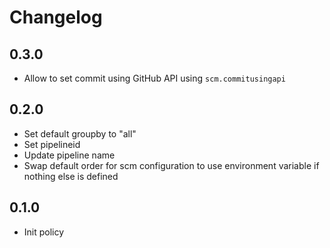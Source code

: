 # Changelog

## 0.3.0

* Allow to set commit using GitHub API using `scm.commitusingapi`

## 0.2.0

* Set default groupby to "all"
* Set pipelineid
* Update pipeline name
* Swap default order for scm configuration to use environment variable if nothing else is defined

## 0.1.0

* Init policy
